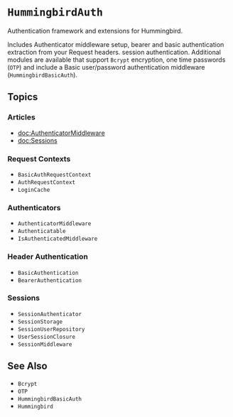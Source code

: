 # ``HummingbirdAuth``

Authentication framework and extensions for Hummingbird.

Includes Authenticator middleware setup, bearer and basic authentication extraction from your Request headers. session authentication. Additional modules are available that support ``Bcrypt`` encryption, one time passwords (``OTP``) and include a Basic user/password authentication middleware (``HummingbirdBasicAuth``).

## Topics

### Articles

- <doc:AuthenticatorMiddleware>
- <doc:Sessions>

### Request Contexts

- ``BasicAuthRequestContext``
- ``AuthRequestContext``
- ``LoginCache``

### Authenticators

- ``AuthenticatorMiddleware``
- ``Authenticatable``
- ``IsAuthenticatedMiddleware``

### Header Authentication

- ``BasicAuthentication``
- ``BearerAuthentication``

### Sessions

- ``SessionAuthenticator``
- ``SessionStorage``
- ``SessionUserRepository``
- ``UserSessionClosure``
- ``SessionMiddleware``

## See Also

- ``Bcrypt``
- ``OTP``
- ``HummingbirdBasicAuth``
- ``Hummingbird``
